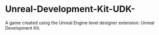 # Unreal-Development-Kit-UDK-
A game created using the Unreal Engine level designer extension: Unreal Development Kit.
